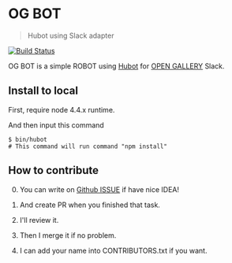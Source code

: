 # OG BOT
> Hubot using Slack adapter

[![Build Status](https://travis-ci.org/opengallery/og-bot.svg?branch=master)](https://travis-ci.org/opengallery/og-bot)

OG BOT is a simple ROBOT using [Hubot](https://github.com/github/hubot) for [OPEN GALLERY](http://www.opengallery.co.kr/) Slack.

## Install to local

First, require node 4.4.x runtime.

And then input this command

```shell
$ bin/hubot
# This command will run command "npm install"
```

## How to contribute

0. You can write on [Github ISSUE](https://github.com/opengallery/og-bot/issues) if have nice IDEA!

1. And create PR when you finished that task.

2. I'll review it.

3. Then I merge it if no problem.

4. I can add your name into CONTRIBUTORS.txt if you want.